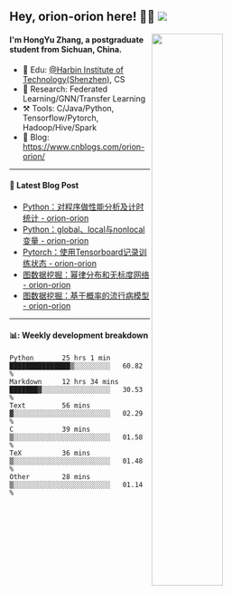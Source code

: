 <!--
 * @Descripttion: 
 * @Version: 1.0
 * @Author: ZhangHongYu
 * @Date: 2022-03-13 11:15:04
 * @LastEditors: ZhangHongYu
 * @LastEditTime: 2022-07-03 14:37:10
-->
## Hey, orion-orion here! 👋🏻  ![](https://komarev.com/ghpvc/?username=orion-orion)


<img align="right" src="https://github-readme-stats.vercel.app/api?username=orion-orion&show_icons=true&hide_border=true" width="50%">

#### I'm HongYu Zhang, a postgraduate student from Sichuan, China.
- 🏫 Edu: [@Harbin Institute of Technology(Shenzhen)](https://www.hitsz.edu.cn/index.html), CS
- 🔭 Research: Federated Learning/GNN/Transfer Learning
- ⚒️ Tools: C/Java/Python, Tensorflow/Pytorch, Hadoop/Hive/Spark
- 📗 Blog: https://www.cnblogs.com/orion-orion/ 

___

#### 📕  Latest Blog Post 
<!-- BLOG-POST-LIST:START -->
- [Python：对程序做性能分析及计时统计 - orion-orion](https://www.cnblogs.com/orion-orion/p/16930169.html)
- [Python：global、local与nonlocal变量 - orion-orion](https://www.cnblogs.com/orion-orion/p/16928820.html)
- [Pytorch：使用Tensorboard记录训练状态 - orion-orion](https://www.cnblogs.com/orion-orion/p/16928235.html)
- [图数据挖掘：幂律分布和无标度网络 - orion-orion](https://www.cnblogs.com/orion-orion/p/16861602.html)
- [图数据挖掘：基于概率的流行病模型 - orion-orion](https://www.cnblogs.com/orion-orion/p/16859325.html)
<!-- BLOG-POST-LIST:END -->

____

#### 📊: Weekly development breakdown
<!--START_SECTION:waka-->

```text
Python       25 hrs 1 min    ███████████████▒░░░░░░░░░   60.82 %
Markdown     12 hrs 34 mins  ███████▓░░░░░░░░░░░░░░░░░   30.53 %
Text         56 mins         ▓░░░░░░░░░░░░░░░░░░░░░░░░   02.29 %
C            39 mins         ▒░░░░░░░░░░░░░░░░░░░░░░░░   01.58 %
TeX          36 mins         ▒░░░░░░░░░░░░░░░░░░░░░░░░   01.48 %
Other        28 mins         ▒░░░░░░░░░░░░░░░░░░░░░░░░   01.14 %
```

<!--END_SECTION:waka-->













